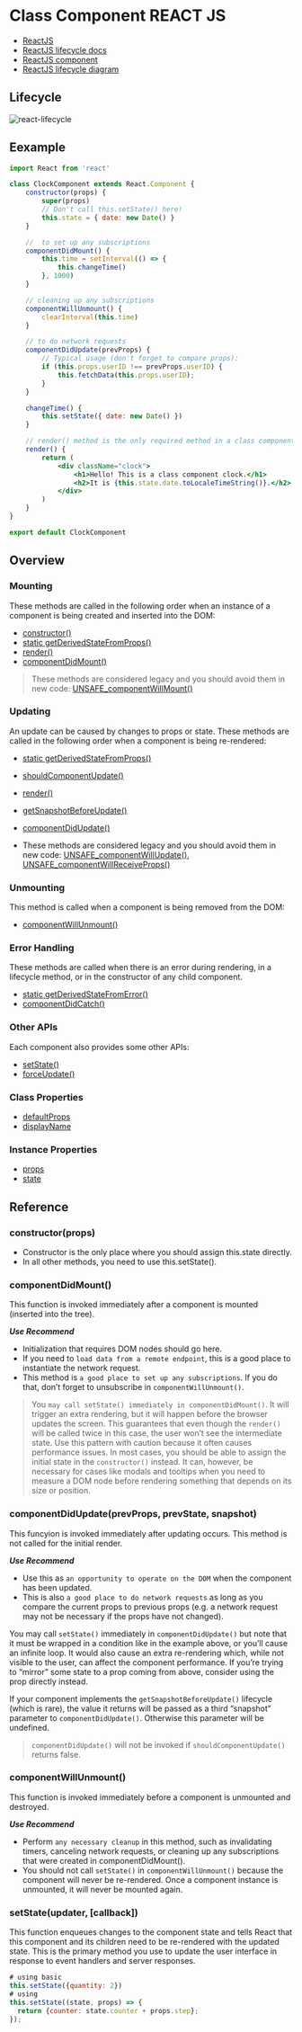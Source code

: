 # Class Component REACT JS

- [ReactJS](https://reactjs.org/)
- [ReactJS lifecycle docs](https://reactjs.org/docs/state-and-lifecycle.html)
- [ReactJS component](https://reactjs.org/docs/react-component.html)
- [ReactJS lifecycle diagram](https://projects.wojtekmaj.pl/react-lifecycle-methods-diagram/)

## Lifecycle

![react-lifecycle](https://live.staticflickr.com/65535/50635688832_db29cbdeea_b.jpg)

## Eexample

```jsx
import React from 'react'

class ClockComponent extends React.Component {
    constructor(props) {
        super(props)
        // Don't call this.setState() here!
        this.state = { date: new Date() }
    }

    //  to set up any subscriptions
    componentDidMount() {
        this.time = setInterval(() => {
            this.changeTime()
        }, 1000)
    }

    // cleaning up any subscriptions
    componentWillUnmount() {
        clearInterval(this.time)
    }

    // to do network requests
    componentDidUpdate(prevProps) {
        // Typical usage (don't forget to compare props):
        if (this.props.userID !== prevProps.userID) {
            this.fetchData(this.props.userID);
        }
    }

    changeTime() {
        this.setState({ date: new Date() })
    }

    // render() method is the only required method in a class component.
    render() {
        return (
            <div className="clock">
                <h1>Hello! This is a class component clock.</h1>
                <h2>It is {this.state.date.toLocaleTimeString()}.</h2>
            </div>
        )
    }
}

export default ClockComponent
```

## Overview

### Mounting

These methods are called in the following order when an instance of a component is being created and inserted into the DOM:

- [constructor()](https://reactjs.org/docs/react-component.html#constructor)
- [static getDerivedStateFromProps()](https://reactjs.org/docs/react-component.html#static-getderivedstatefromprops)
- [render()](https://reactjs.org/docs/react-component.html#render)
- [componentDidMount()](https://reactjs.org/docs/react-component.html#componentdidmount)

> These methods are considered legacy and you should avoid them in new code: [UNSAFE_componentWillMount()](https://reactjs.org/docs/react-component.html#unsafe_componentwillmount)

### Updating

An update can be caused by changes to props or state. These methods are called in the following order when a component is being re-rendered:

- [static getDerivedStateFromProps()](https://reactjs.org/docs/react-component.html#static-getderivedstatefromprops)
- [shouldComponentUpdate()](https://reactjs.org/docs/react-component.html#shouldcomponentupdate)
- [render()](https://reactjs.org/docs/react-component.html#render)
- [getSnapshotBeforeUpdate()](https://reactjs.org/docs/react-component.html#getsnapshotbeforeupdate)
- [componentDidUpdate()](https://reactjs.org/docs/react-component.html#componentdidupdate)

- These methods are considered legacy and you should avoid them in new code: [UNSAFE_componentWillUpdate()](https://reactjs.org/docs/react-component.html#unsafe_componentwillupdate), [UNSAFE_componentWillReceiveProps()](https://reactjs.org/docs/react-component.html#unsafe_componentwillreceiveprops)

### Unmounting

This method is called when a component is being removed from the DOM:

- [componentWillUnmount()](https://reactjs.org/docs/react-component.html#componentwillunmount)

### Error Handling

These methods are called when there is an error during rendering, in a lifecycle method, or in the constructor of any child component.

- [static getDerivedStateFromError()](https://reactjs.org/docs/react-component.html#static-getderivedstatefromerror)
- [componentDidCatch()](https://reactjs.org/docs/react-component.html#componentdidcatch)

### Other APIs

Each component also provides some other APIs:

- [setState()](https://reactjs.org/docs/react-component.html#setstate)
- [forceUpdate()](https://reactjs.org/docs/react-component.html#forceupdate)

### Class Properties

- [defaultProps](https://reactjs.org/docs/react-component.html#defaultprops)
- [displayName](https://reactjs.org/docs/react-component.html#displayname)

### Instance Properties

- [props](https://reactjs.org/docs/react-component.html#props)
- [state](https://reactjs.org/docs/react-component.html#state)

## Reference

### constructor(props)

- Constructor is the only place where you should assign this.state directly.
- In all other methods, you need to use this.setState().

### componentDidMount()

This function is invoked immediately after a component is mounted (inserted into the tree).

***Use Recommend***

- Initialization that requires DOM nodes should go here.
- If you need to `load data from a remote endpoint`, this is a good place to instantiate the network request.
- This method is `a good place to set up any subscriptions`. If you do that, don’t forget to unsubscribe in `componentWillUnmount()`.

> You `may call setState() immediately in componentDidMount()`. It will trigger an extra rendering, but it will happen before the browser updates the screen. This guarantees that even though the `render()` will be called twice in this case, the user won’t see the intermediate state. Use this pattern with caution because it often causes performance issues. In most cases, you should be able to assign the initial state in the `constructor()` instead. It can, however, be necessary for cases like modals and tooltips when you need to measure a DOM node before rendering something that depends on its size or position.

### componentDidUpdate(prevProps, prevState, snapshot)

This funcyion is invoked immediately after updating occurs. This method is not called for the initial render.

***Use Recommend***

- Use this as `an opportunity to operate on the DOM` when the component has been updated.
- This is also `a good place to do network requests` as long as you compare the current props to previous props (e.g. a network request may not be necessary if the props have not changed).

You may call `setState()` immediately in `componentDidUpdate()` but note that it must be wrapped in a condition like in the example above, or you’ll cause an infinite loop. It would also cause an extra re-rendering which, while not visible to the user, can affect the component performance. If you’re trying to “mirror” some state to a prop coming from above, consider using the prop directly instead.

If your component implements the `getSnapshotBeforeUpdate()` lifecycle (which is rare), the value it returns will be passed as a third “snapshot” parameter to `componentDidUpdate()`. Otherwise this parameter will be undefined.

> `componentDidUpdate()` will not be invoked if `shouldComponentUpdate()` returns false.

### componentWillUnmount()

This function is invoked immediately before a component is unmounted and destroyed.

***Use Recommend***

- Perform `any necessary cleanup` in this method, such as invalidating timers, canceling network requests, or cleaning up any subscriptions that were created in componentDidMount().
- You should not call `setState()` in `componentWillUnmount()` because the component will never be re-rendered. Once a component instance is unmounted, it will never be mounted again.

### setState(updater, [callback])

This function enqueues changes to the component state and tells React that this component and its children need to be re-rendered with the updated state. This is the primary method you use to update the user interface in response to event handlers and server responses.

```jsx
# using basic
this.setState({quantity: 2})
# using 
this.setState((state, props) => {
  return {counter: state.counter + props.step};
});
```
